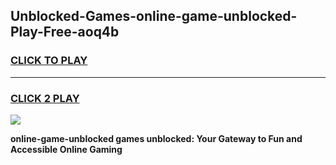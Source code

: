 
## Unblocked-Games-online-game-unblocked-Play-Free-aoq4b
<h3>
<a href="https://premium76.site?title=online-game-unblocked&ref=10A">CLICK TO PLAY</a></h3>
<hr>

<h3>
<a href="https://premium76.site?title=online-game-unblocked&ref=10A">CLICK 2 PLAY</a>
  
</h3>

<a href="https://premium76.site?title=online-game-unblocked&ref=10A"><img src="https://clearcache.store/games.png"></a>


**online-game-unblocked games unblocked: Your Gateway to Fun and Accessible Online Gaming**
